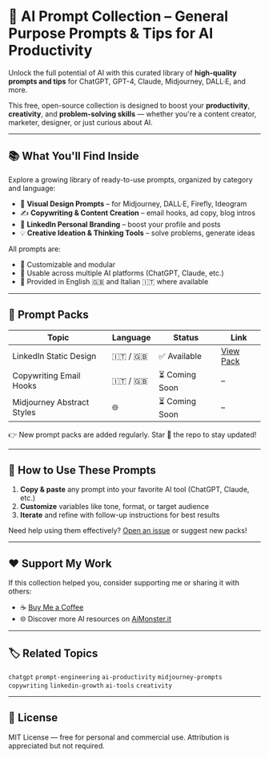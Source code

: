 # 🚀 AI Prompt Collection – General Purpose Prompts & Tips for AI Productivity

Unlock the full potential of AI with this curated library of **high-quality prompts and tips** for ChatGPT, GPT-4, Claude, Midjourney, DALL·E, and more.

This free, open-source collection is designed to boost your **productivity**, **creativity**, and **problem-solving skills** — whether you're a content creator, marketer, designer, or just curious about AI.

---

## 📚 What You'll Find Inside

Explore a growing library of ready-to-use prompts, organized by category and language:

- 🎨 **Visual Design Prompts** – for Midjourney, DALL·E, Firefly, Ideogram
- ✍️ **Copywriting & Content Creation** – email hooks, ad copy, blog intros
- 💼 **LinkedIn Personal Branding** – boost your profile and posts
- 💡 **Creative Ideation & Thinking Tools** – solve problems, generate ideas

All prompts are:
- 🔹 Customizable and modular
- 🔹 Usable across multiple AI platforms (ChatGPT, Claude, etc.)
- 🔹 Provided in English 🇬🇧 and Italian 🇮🇹 where available

---

## 📁 Prompt Packs

| Topic                      | Language     | Status      | Link                        |
|---------------------------|--------------|-------------|-----------------------------|
| LinkedIn Static Design    | 🇮🇹 / 🇬🇧     | ✅ Available | [View Pack](./linkedin-design/) |
| Copywriting Email Hooks   | 🇮🇹 / 🇬🇧     | ⏳ Coming Soon | – |
| Midjourney Abstract Styles | 🌐           | ⏳ Coming Soon | – |

👉 New prompt packs are added regularly. Star 🌟 the repo to stay updated!

---

## 💌 How to Use These Prompts

1. **Copy & paste** any prompt into your favorite AI tool (ChatGPT, Claude, etc.)
2. **Customize** variables like tone, format, or target audience
3. **Iterate** and refine with follow-up instructions for best results

Need help using them effectively? [Open an issue](https://github.com/nerve-geass/general-purpose-prompt-and-tips/issues) or suggest new packs!

---

## ❤️ Support My Work

If this collection helped you, consider supporting me or sharing it with others:

- ☕ [Buy Me a Coffee](https://coff.ee/federicogiudici)
- 🌐 Discover more AI resources on [AiMonster.it](https://aimonster.it)

---

## 🏷️ Related Topics

`chatgpt` `prompt-engineering` `ai-productivity` `midjourney-prompts` `copywriting` `linkedin-growth` `ai-tools` `creativity`

---

## 📄 License

MIT License — free for personal and commercial use. Attribution is appreciated but not required.
